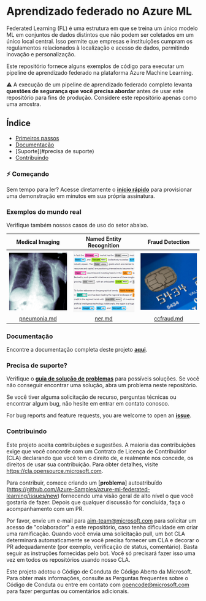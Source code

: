 # Aprendizado federado no Azure ML

Federated Learning (FL) é uma estrutura em que se treina um único modelo ML em conjuntos de dados distintos que não podem ser coletados em um único local central. Isso permite que empresas e instituições cumpram os regulamentos relacionados à localização e acesso de dados, permitindo inovação e personalização.

Este repositório fornece alguns exemplos de código para executar um pipeline de aprendizado federado na plataforma Azure Machine Learning.

:warning: A execução de um pipeline de aprendizado federado completo levanta **questões de segurança que você precisa abordar** antes de usar este repositório para fins de produção. Considere este repositório apenas como uma amostra.


## Índice

- [Primeiros passos](#zap-getting-started)
- [Documentação](#documentação)
- [Suporte](#precisa de suporte)
- [Contribuindo](#contribuindo)

### :zap: Começando

Sem tempo para ler? Acesse diretamente o [**início rápido**](./docs/quickstart.md) para provisionar uma demonstração em minutos em sua própria assinatura.

### Exemplos do mundo real

Verifique também nossos casos de uso do setor abaixo.

| Medical Imaging | Named Entity Recognition | Fraud Detection |
| :-: | :-: | :-: |
| [![](./docs/pics/industry-medical-imaging.png)](./docs/real-world-examples/pneumonia.md) | [![](./docs/pics/industry-ner.png)](./docs/real-world-examples/ner.md) | [![](./docs/pics/industry-fraud-detection.png)](./docs/real-world-examples/ccfraud.md) |
| [pneumonia.md](./docs/real-world-examples/pneumonia.md) | [ner.md](./docs/real-world-examples/ner.md) | [ccfraud.md](./docs/real-world-examples/ccfraud.md) |

### Documentação

Encontre a documentação completa deste projeto [**aqui**](docs/README.md).

### Precisa de suporte?

Verifique o [**guia de solução de problemas**](./docs/tsg.md) para possíveis soluções. Se você não conseguir encontrar uma solução, abra um problema neste repositório.

Se você tiver alguma solicitação de recurso, perguntas técnicas ou encontrar algum bug, não hesite em entrar em contato conosco.

For bug reports and feature requests, you are welcome to open an [**issue**](https://github.com/Azure-Samples/azure-ml-federated-learning/issues).

### Contribuindo

Este projeto aceita contribuições e sugestões. A maioria das contribuições exige que você concorde com um Contrato de Licença de Contribuidor (CLA) declarando que você tem o direito de, e realmente nos concede, os direitos de usar sua contribuição. Para obter detalhes, visite https://cla.opensource.microsoft.com.

Para contribuir, comece criando um [**problema**] autoatribuído (https://github.com/Azure-Samples/azure-ml-federated-learning/issues/new) fornecendo uma visão geral de alto nível o que você gostaria de fazer. Depois que qualquer discussão for concluída, faça o acompanhamento com um PR.

Por favor, envie um e-mail para aim-team@microsoft.com para solicitar um acesso de "colaborador" a este repositório, caso tenha dificuldade em criar uma ramificação. Quando você envia uma solicitação pull, um bot CLA determinará automaticamente se você precisa fornecer um CLA e decorar o PR adequadamente (por exemplo, verificação de status, comentário). Basta seguir as instruções fornecidas pelo bot. Você só precisará fazer isso uma vez em todos os repositórios usando nosso CLA.

Este projeto adotou o Código de Conduta de Código Aberto da Microsoft. Para obter mais informações, consulte as Perguntas frequentes sobre o Código de Conduta ou entre em contato com opencode@microsoft.com para fazer perguntas ou comentários adicionais.
